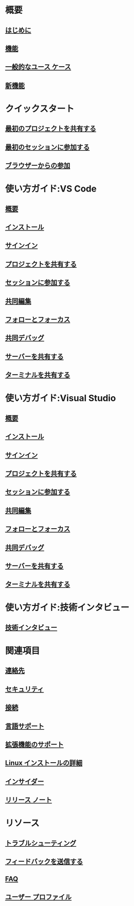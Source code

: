<!-- markdownlint-disable MD022 MD025 -->
# 概要
## [はじめに](index.md)
## [機能](overview/features.md)
## [一般的なユース ケース](reference/use-cases.md)
## [新機能](overview/what's-new.md)
# クイックスタート
## [最初のプロジェクトを共有する](quickstart/share.md)
## [最初のセッションに参加する](quickstart/join.md)
## [ブラウザーからの参加](quickstart/browser-join.md)
# 使い方ガイド:VS Code
## [概要](use/vscode.md)
## [インストール](use/vscode.md#installation)
## [サインイン](use/vscode.md#sign-in)
## [プロジェクトを共有する](use/vscode.md#share-a-project)
## [セッションに参加する](use/vscode.md#join-a-collaboration-session)
## [共同編集](use/vscode.md#co-editing)
## [フォローとフォーカス](use/vscode.md#following)
## [共同デバッグ](use/vscode.md#co-debugging)
## [サーバーを共有する](use/vscode.md#share-a-server)
## [ターミナルを共有する](use/vscode.md#share-a-terminal)
# 使い方ガイド:Visual Studio
## [概要](use/vs.md)
## [インストール](use/vs.md#installation)
## [サインイン](use/vs.md#sign-in)
## [プロジェクトを共有する](use/vs.md#share-a-project)
## [セッションに参加する](use/vs.md#join-a-collaboration-session)
## [共同編集](use/vs.md#co-editing)
## [フォローとフォーカス](use/vs.md#following)
## [共同デバッグ](use/vs.md#co-debugging)
## [サーバーを共有する](use/vs.md#share-a-server)
## [ターミナルを共有する](use/vs.md#share-a-terminal)
# 使い方ガイド:技術インタビュー
## [技術インタビュー](use/technical-interviews.md)
# 関連項目
## [連絡先](reference/contacts.md)
## [セキュリティ](reference/security.md)
## [接続](reference/connectivity.md)
## [言語サポート](reference/platform-support.md)
## [拡張機能のサポート](reference/extensions.md)


## [Linux インストールの詳細](reference/linux.md)
## [インサイダー](reference/insiders.md)
## [リリース ノート](https://aka.ms/vsls-releases)
# リソース
## [トラブルシューティング](troubleshooting.md)
## [フィードバックを送信する](support.md)
## [FAQ](faq.md)
## [ユーザー プロファイル](user-profile.md)
